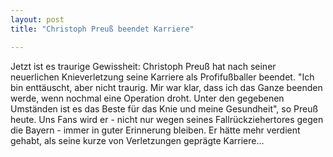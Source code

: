 ```yaml
---
layout: post
title: "Christoph Preuß beendet Karriere"

---
```


Jetzt ist es traurige Gewissheit: Christoph Preuß hat nach seiner neuerlichen Knieverletzung seine Karriere als Profifußballer beendet. "Ich bin enttäuscht, aber nicht traurig. Mir war klar, dass ich das Ganze beenden werde, wenn nochmal eine Operation droht. Unter den gegebenen Umständen ist es das Beste für das Knie und meine Gesundheit", so Preuß heute. Uns Fans wird er - nicht nur wegen seines Fallrückziehertores gegen die Bayern - immer in guter Erinnerung bleiben. Er hätte mehr verdient gehabt, als seine kurze von Verletzungen geprägte Karriere...


